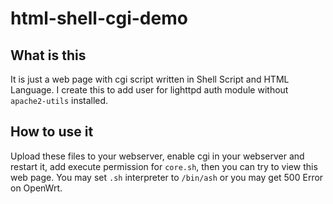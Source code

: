 
# html-shell-cgi-demo

## What is this

It is just a web page with cgi script written in Shell Script and HTML Language. I create this to add user for lighttpd auth module without `apache2-utils` installed.

## How to use it

Upload these files to your webserver, enable cgi in your webserver and restart it, add execute permission for `core.sh`, then you can try to view this web page. You may set `.sh` interpreter to `/bin/ash` or you may get 500 Error on OpenWrt.
